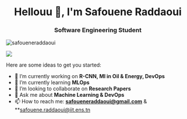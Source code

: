 <h1 align="center">Hellouu 👋, I'm Safouene Raddaoui</h1>
<h3 align="center">Software Engineering Student</h3>

<p align="left"> <img src="https://komarev.com/ghpvc/?username=safoueneraddaoui" alt="safoueneraddaoui" /> </p>
<img src="https://github-readme-stats.vercel.app/api?username=safoueneraddaoui&show_icons=true">

Here are some ideas to get you started:

- 🔭 I’m currently working on **R-CNN, Ml in Oil & Energy, DevOps**
- 🌱 I’m currently learning **MLOps**
- 👯 I’m looking to collaborate on **Research Papers**
- 💬 Ask me about **Machine Learning & DevOps**
- 📫 How to reach me: **safoueneraddaoui@gmail.com** & **safouene.raddaoui@iit.ens.tn
